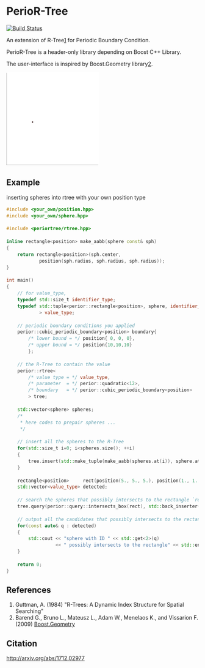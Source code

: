 PerioR-Tree
====
[![Build Status](https://travis-ci.org/ToruNiina/periortree.svg?branch=master)](https://travis-ci.org/ToruNiina/periortree)

An extension of R-Tree[1](#References) for Periodic Boundary Condition.

PerioR-Tree is a header-only library depending on Boost C++ Library.

The user-interface is inspired by Boost.Geometry library[2](#References).

![](misc/rtree.gif)

## Example

inserting spheres into rtree with your own position type

```cpp
#include <your_own/position.hpp>
#include <your_own/sphere.hpp>

#include <periortree/rtree.hpp>

inline rectangle<position> make_aabb(sphere const& sph)
{
    return rectangle<position>(sph.center,
            position(sph.radius, sph.radius, sph.radius));
}

int main()
{
    // for value_type, 
    typedef std::size_t identifier_type;
    typedef std::tuple<perior::rectangle<position>, sphere, identifier_type
            > value_type;

    // periodic boundary conditions you applied
    perior::cubic_periodic_boundary<position> boundary{
        /* lower bound = */ position{ 0, 0, 0},
        /* upper bound = */ position{10,10,10}
        };

    // the R-Tree to contain the value
    perior::rtree<
        /* value type = */ value_type,
        /* parameter  = */ perior::quadratic<12>,
        /* boundary   = */ perior::cubic_periodic_boundary<position>
        > tree;

    std::vector<sphere> spheres;
    /*
     * here codes to prepair spheres ...
     */

    // insert all the spheres to the R-Tree
    for(std::size_t i=0; i<spheres.size(); ++i)
    {
        tree.insert(std::make_tuple(make_aabb(spheres.at(i)), sphere.at(i), i));
    }

    rectangle<position>     rect(position(5., 5., 5.), position(1., 1., 1.));
    std::vector<value_type> detected;

    // search the spheres that possibly intersects to the rectangle `rect`
    tree.query(perior::query::intersects_box(rect), std::back_inserter(detected));

    // output all the candidates that possibly intersects to the rectangle
    for(const auto& q : detected)
    {
        std::cout << "sphere with ID " << std::get<2>(q)
                  << " possibly intersects to the rectangle" << std::endl;
    }

    return 0;
}
```

## References

1. Guttman, A. (1984) "R-Trees: A Dynamic Index Structure for Spatial Searching"
2. Barend G., Bruno L., Mateusz L., Adam W., Menelaos K., and Vissarion F. (2009) [Boost.Geometry](http://www.boost.org/doc/libs/1_65_0/libs/geometry/doc/html/index.html)

## Citation

http://arxiv.org/abs/1712.02977
